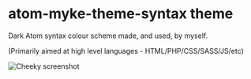 # atom-myke-theme-syntax theme

Dark Atom syntax colour scheme made, and used, by myself.

(Primarily aimed at high level languages - HTML/PHP/CSS/SASS/JS/etc)

![Cheeky screenshot](http://i.imgur.com/xUooK1R.png)
